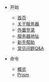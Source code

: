 <!-- docs/_sidebar.md -->

* 开始

    * [首页]()
    * [关于服务器](begin/about.md)
    * [外置登录](begin/login.md)
    * [服务器地址](begin/host.md)
    * [新手帮助](begin/help.md)
    * [常见问题Q&A](begin/Q&A.md)
* 命令
    * [概览](command/info.md)
    * [Prism](command/prism.md)

